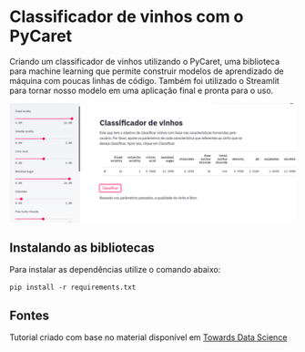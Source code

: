 # Classificador de vinhos com o PyCaret
Criando um classificador de vinhos utilizando o PyCaret, uma biblioteca para machine learning que permite construir modelos de aprendizado de máquina com poucas linhas de código. Também foi utilizado o Streamlit para tornar nosso modelo em uma aplicação final e pronta para o uso.


![tela](images/screen.png)







## Instalando as bibliotecas
Para instalar as dependências utilize o comando abaixo:

    pip install -r requirements.txt



## Fontes
Tutorial criado com base no material disponível em [Towards Data Science](https://towardsdatascience.com/pycaret-and-streamlit-how-to-create-and-deploy-data-science-web-app-273d205271a3)